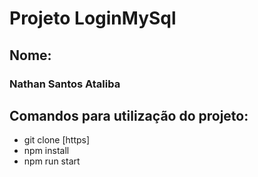# Projeto LoginMySql

## Nome:

### Nathan Santos Ataliba

## Comandos para utilização do projeto:

- git clone [https]
- npm install
- npm run start


